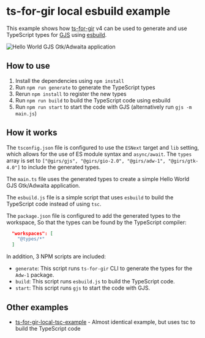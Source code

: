 # ts-for-gir local esbuild example

This example shows how [ts-for-gir](https://github.com/gjsify/ts-for-gir) v4 can be used to generate and use TypeScript types for [GJS](https://gjs.guide/) using [esbuild](https://esbuild.github.io/).

![Hello World GJS Gtk/Adwaita application](https://github.com/gjsify/ts-for-gir-local-tsc-example/assets/1073989/af49b7b8-48e3-4bb2-b051-03a000caf2ca)


## How to use

1. Install the dependencies using `npm install`
2. Run `npm run generate` to generate the TypeScript types
3. Rerun `npm install` to register the new types
4. Run `npm run build` to build the TypeScript code using esbuild
5. Run `npm run start` to start the code with GJS (alternatively run `gjs -m main.js`)

## How it works

The `tsconfig.json` file is configured to use the `ESNext` target and `lib` setting, which allows for the use of ES module syntax and `async/await`. The `types` array is set to `["@girs/gjs", "@girs/gio-2.0", "@girs/adw-1", "@girs/gtk-4.0"]` to include the generated types.

The `main.ts` file uses the generated types to create a simple Hello World GJS Gtk/Adwaita application.

The `esbuild.js` file is a simple script that uses `esbuild` to build the TypeScript code instead of using `tsc`.

The `package.json` file is configured to add the generated types to the workspace, So that the types can be found by the TypeScript compiler:

```json
  "workspaces": [
    "@types/*"
  ]
```

In addition, 3 NPM scripts are included:

* `generate`: This script runs `ts-for-gir` CLI to generate the types for the `Adw-1` package.
* `build`: This script runs `esbuild.js` to build the TypeScript code.
* `start`: This script runs `gjs` to start the code with GJS.

## Other examples

* [ts-for-gir-local-tsc-example](https://github.com/gjsify/ts-for-gir-local-tsc-example) - Almost identical example, but uses tsc to build the TypeScript code

